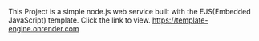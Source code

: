 This Project is a simple node.js web service built with the EJS(Embedded JavaScript) template.
Click the link to view.
https://template-engine.onrender.com
